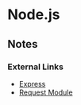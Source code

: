 # Node.js

## Notes

### External Links

* [Express](./ExpressJs)
* [Request Module](./NodeRequest.md)
